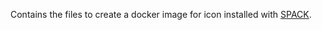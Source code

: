 Contains the files to create a docker image for icon installed with [SPACK](https://packages.spack.io/package.html).
